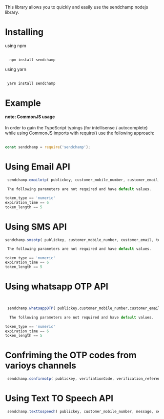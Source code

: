 This library allows you to quickly and easily use the sendchamp nodejs library.
<h1>Installing</h1>
using npm<br><br>

```javascript
  npm install sendchamp

```
using yarn<br><br>

```javascript
 yarn install sendchamp

```


<h1>Example</h1>

<h4>note: CommonJS usage</h4>

In order to gain the TypeScript typings (for intellisense / autocomplete) while using CommonJS imports with require() use the following approach:<br><br>

```javascript
const sendchamp = require('sendchamp');

```


<h1>Using Email API</h1>

```javascript
 sendchamp.emailotp( publickey, customer_mobile_number, customer_email, token_type, token_length, expiration_time, etadata )
 
 The following parameters are not required and have default values.
 
token_type == 'numeric'
expiration_time == 6
token_length == 5

```
  

 
 <h1>Using SMS API</h1>
 
 
 
 
```javascript
sendchamp.smsotp( publickey, customer_mobile_number, customer_email, token_type, token_length, expiration_time, metadata )

 The following parameters are not required and have default values.
 
token_type == 'numeric'
expiration_time == 6
token_length == 5


```
 
  
 
 
  <h1>Using whatsapp OTP API</h1>
  
  
  
```javascript


 sendchamp.whatsappOTP( publickey,customer_mobile_number,customer_email,token_type,token_length,expiration_time,metadata )
 
  The following parameters are not required and have default values.
 
token_type == 'numeric'
expiration_time == 6
token_length == 5

```



 <h1>Confriming the OTP codes from varioys channels</h1>
  
  
  
```javascript
 sendchamp.confirmotp( publickey, verifiationCode, verification_reference )
```
  



  <h1>Using Text TO Speech API</h1>
  
  
  
```javascript
 sendchamp.texttospeech( publickey, customer_mobile_number, message, sender_name)
```
  
  

